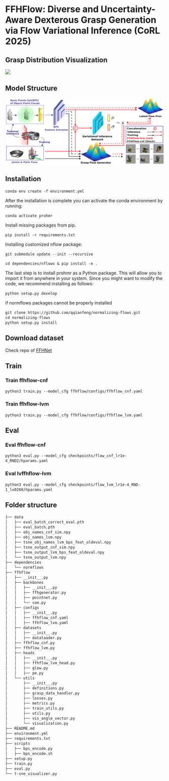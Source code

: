# FFHFlow: Diverse and Uncertainty-Aware Dexterous Grasp Generation via Flow Variational Inference (CoRL 2025)

## Grasp Distribution Visualization
![](data/sim_real_point_cloud_grasp_v3.png)

## Model Structure
![](data/ffhflow_method_v3.png)

## Installation

```
conda env create -f environment.yml
```

After the installation is complete you can activate the conda environment by running:
```
conda activate prohmr
```
Install missing packages from pip.
```
pip install -r requirements.txt
```
Installing customized nflow package:
``` 
git submodule update --init --recursive
```

``` 
cd dependencies/nflows & pip install -e .
```

The last step is to install prohmr as a Python package. This will allow you to import it from anywhere in your system.
Since you might want to modify the code, we recommend installing as follows:
```
python setup.py develop
```

if normflows packages cannot be properly installed
```
git clone https://github.com/qqianfeng/normalizing-flows.git
cd normalizing-flows
python setup.py install
```

## Download dataset
Check repo of [FFHNet](https://github.com/qianbot/FFHNet)

## Train

### Train ffhflow-cnf
```
python3 train.py --model_cfg ffhflow/configs/ffhflow_cnf.yaml 
```
### Train ffhflow-lvm
```
python3 train.py --model_cfg ffhflow/configs/ffhflow_lvm.yaml
```

## Eval

### Eval ffhflow-cnf
```
python3 eval.py --model_cfg checkpoints/flow_cnf_lr1e-4_RND2/hparams.yaml
```

### Eval lvffhflow-lvm
```
python3 eval.py --model_cfg checkpoints/flow_lvm_lr1e-4_RND-1_lx0260/hparams.yaml
```

## Folder structure
```
├── data
│   ├── eval_batch_correct_eval.pth
│   ├── eval_batch.pth
│   ├── obj_names_cnf_sim.npy
│   ├── obj_names_lvm.npy
│   ├── tsne_obj_names_lvm_bps_feat_oldeval.npy
│   ├── tsne_output_cnf_sim.npy
│   ├── tsne_output_lvm_bps_feat_oldeval.npy
│   └── tsne_output_lvm.npy
├── dependencies
│   └── normflows
├── ffhflow
│   ├── __init__.py
│   ├── backbones
│   │   ├── __init__.py
│   │   ├── ffhgenerator.py
│   │   ├── pointnet.py
│   │   └── vae.py
│   ├── configs
│   │   ├── __init__.py
│   │   ├── ffhflow_cnf.yaml
│   │   ├── ffhflow_lvm.yaml
│   ├── datasets
│   │   ├── __init__.py
│   │   ├── dataloader.py
│   ├── ffhflow_cnf.py
│   ├── ffhflow_lvm.py
│   ├── heads
│   │   ├── __init__.py
│   │   ├── ffhflow_lvm_head.py
│   │   ├── glow.py
│   │   ├── pe.py
│   └── utils
│       ├── __init__.py
│       ├── definitions.py
│       ├── grasp_data_handler.py
│       ├── losses.py
│       ├── metrics.py
│       ├── train_utils.py
│       ├── utils.py
│       ├── vis_angle_vector.py
│       └── visualization.py
├── README.md
├── environment.yml
├── requirements.txt
├── scripts
│   ├── bps_encode.py
│   ├── bps_encode.sh
├── setup.py
├── train.py
├── eval.py
└── t-sne_visualizer.py
```
